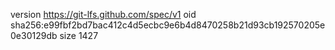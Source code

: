 version https://git-lfs.github.com/spec/v1
oid sha256:e99fbf2bd7bac412c4d5ecbc9e6b4d8470258b21d93cb192570205e0e30129db
size 1427

